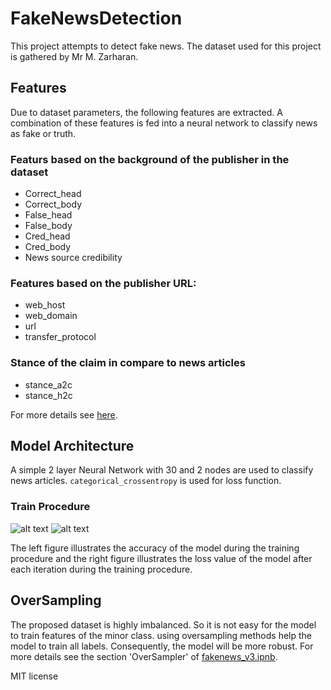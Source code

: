 # FakeNewsDetection
This project attempts to detect fake news. The dataset used for this project is gathered by Mr M. Zarharan.

## Features
Due to dataset parameters, the following features are extracted. A combination of these features is fed into a neural network to classify news as fake or truth.

### Featurs based on the background of the publisher in the dataset
- Correct_head
- Correct_body
- False_head
- False_body
- Cred_head
- Cred_body
- News source credibility 

### Features based on the publisher URL:
- web_host
- web_domain
- url
- transfer_protocol

### Stance of the claim in compare to news articles
- stance_a2c
- stance_h2c

For more details see [here](https://github.com/mahsaghn/Persian_Stance_Detection).

## Model Architecture
A simple 2 layer Neural Network with 30 and 2 nodes are used to classify news articles. `categorical_crossentropy` is used for loss function.

### Train Procedure
![alt text](https://github.com/mahsaghn/FakeNewsDetection/blob/main/acc.png)
![alt text](https://github.com/mahsaghn/FakeNewsDetection/blob/main/loss.png) 

The left figure illustrates the accuracy of the model during the training procedure and the right figure illustrates the loss value of the model after each iteration during the training procedure.

## OverSampling 
The proposed dataset is highly imbalanced. So it is not easy for the model to train features of the minor class. using oversampling methods help the model to train all labels. Consequently, the model will be more robust.  For more details see the section 'OverSampler' of [fakenews_v3.ipnb](https://github.com/mahsaghn/FakeNewsDetection/blob/main/fakenews_v3.ipynb). 

MIT license
